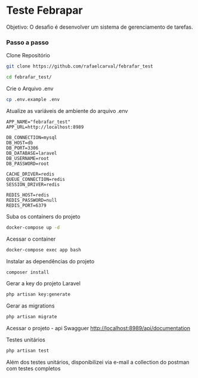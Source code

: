 
# Teste Febrapar

Objetivo: O desafio é desenvolver um sistema de gerenciamento de tarefas.

### Passo a passo
Clone Repositório
```sh
git clone https://github.com/rafaelcarval/febrafar_test
```
```sh
cd febrafar_test/
```
Crie o Arquivo .env
```sh
cp .env.example .env
```


Atualize as variáveis de ambiente do arquivo .env
```dosini
APP_NAME="febrafar_test"
APP_URL=http://localhost:8989

DB_CONNECTION=mysql
DB_HOST=db
DB_PORT=3306
DB_DATABASE=laravel
DB_USERNAME=root
DB_PASSWORD=root

CACHE_DRIVER=redis
QUEUE_CONNECTION=redis
SESSION_DRIVER=redis

REDIS_HOST=redis
REDIS_PASSWORD=null
REDIS_PORT=6379
```


Suba os containers do projeto
```sh
docker-compose up -d
```


Acessar o container
```sh
docker-compose exec app bash
```


Instalar as dependências do projeto
```sh
composer install
```

Gerar a key do projeto Laravel
```sh
php artisan key:generate
```

Gerar as migrations
```sh
php artisan migrate
```

Acessar o projeto - api Swagguer
[http://localhost:8989/api/documentation](http://localhost:8989/api/documentation)

Testes unitários
```sh
php artisan test
```

Além dos testes unitários, disponibilizei via e-mail a collection do postman com testes completos